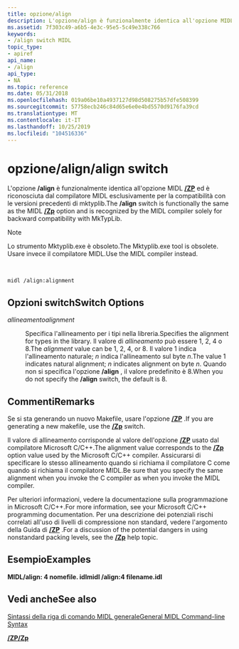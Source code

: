 ```yaml
---
title: opzione/align
description: L'opzione/align è funzionalmente identica all'opzione MIDL/ZP ed è riconosciuta dal compilatore MIDL esclusivamente per la compatibilità con le versioni precedenti di MkTypLib.
ms.assetid: 7f303c49-a6b5-4e3c-95e5-5c49e338c766
keywords:
- /align switch MIDL
topic_type:
- apiref
api_name:
- /align
api_type:
- NA
ms.topic: reference
ms.date: 05/31/2018
ms.openlocfilehash: 019a06be10a4937127d98d508275b57dfe508399
ms.sourcegitcommit: 57758ecb246c84d65e6e0e4bd5570d9176fa39cd
ms.translationtype: MT
ms.contentlocale: it-IT
ms.lasthandoff: 10/25/2019
ms.locfileid: "104516336"
---
```

# <a name="align-switch"></a><span data-ttu-id="b6c5c-104">opzione/align</span><span class="sxs-lookup"><span data-stu-id="b6c5c-104">/align switch</span></span>

<span data-ttu-id="b6c5c-105">L'opzione **/align** è funzionalmente identica all'opzione MIDL [**/ZP**](-zp.md) ed è riconosciuta dal compilatore MIDL esclusivamente per la compatibilità con le versioni precedenti di mktyplib.</span><span class="sxs-lookup"><span data-stu-id="b6c5c-105">The **/align** switch is functionally the same as the MIDL [**/Zp**](-zp.md) option and is recognized by the MIDL compiler solely for backward compatibility with MkTypLib.</span></span>

> [!Note]  
> <span data-ttu-id="b6c5c-106">Lo strumento Mktyplib.exe è obsoleto.</span><span class="sxs-lookup"><span data-stu-id="b6c5c-106">The Mktyplib.exe tool is obsolete.</span></span> <span data-ttu-id="b6c5c-107">Usare invece il compilatore MIDL.</span><span class="sxs-lookup"><span data-stu-id="b6c5c-107">Use the MIDL compiler instead.</span></span>

 

``` syntax
midl /align:alignment
```

## <a name="switch-options"></a><span data-ttu-id="b6c5c-108">Opzioni switch</span><span class="sxs-lookup"><span data-stu-id="b6c5c-108">Switch Options</span></span>

<dl> <dt>

<span data-ttu-id="b6c5c-109">*allineamento*</span><span class="sxs-lookup"><span data-stu-id="b6c5c-109">*alignment*</span></span> 
</dt> <dd>

<span data-ttu-id="b6c5c-110">Specifica l'allineamento per i tipi nella libreria.</span><span class="sxs-lookup"><span data-stu-id="b6c5c-110">Specifies the alignment for types in the library.</span></span> <span data-ttu-id="b6c5c-111">Il valore di *allineamento* può essere 1, 2, 4 o 8.</span><span class="sxs-lookup"><span data-stu-id="b6c5c-111">The *alignment* value can be 1, 2, 4, or 8.</span></span> <span data-ttu-id="b6c5c-112">Il valore 1 indica l'allineamento naturale; *n* indica l'allineamento sul byte *n*.</span><span class="sxs-lookup"><span data-stu-id="b6c5c-112">The value 1 indicates natural alignment; *n* indicates alignment on byte *n*.</span></span> <span data-ttu-id="b6c5c-113">Quando non si specifica l'opzione **/align** , il valore predefinito è 8.</span><span class="sxs-lookup"><span data-stu-id="b6c5c-113">When you do not specify the **/align** switch, the default is 8.</span></span>

</dd> </dl>

## <a name="remarks"></a><span data-ttu-id="b6c5c-114">Commenti</span><span class="sxs-lookup"><span data-stu-id="b6c5c-114">Remarks</span></span>

<span data-ttu-id="b6c5c-115">Se si sta generando un nuovo Makefile, usare l'opzione [**/ZP**](-zp.md) .</span><span class="sxs-lookup"><span data-stu-id="b6c5c-115">If you are generating a new makefile, use the [**/Zp**](-zp.md) switch.</span></span>

<span data-ttu-id="b6c5c-116">Il valore di allineamento corrisponde al valore dell'opzione [**/ZP**](-zp.md) usato dal compilatore Microsoft C/C++.</span><span class="sxs-lookup"><span data-stu-id="b6c5c-116">The alignment value corresponds to the [**/Zp**](-zp.md) option value used by the Microsoft C/C++ compiler.</span></span> <span data-ttu-id="b6c5c-117">Assicurarsi di specificare lo stesso allineamento quando si richiama il compilatore C come quando si richiama il compilatore MIDL.</span><span class="sxs-lookup"><span data-stu-id="b6c5c-117">Be sure that you specify the same alignment when you invoke the C compiler as when you invoke the MIDL compiler.</span></span>

<span data-ttu-id="b6c5c-118">Per ulteriori informazioni, vedere la documentazione sulla programmazione in Microsoft C/C++.</span><span class="sxs-lookup"><span data-stu-id="b6c5c-118">For more information, see your Microsoft C/C++ programming documentation.</span></span> <span data-ttu-id="b6c5c-119">Per una descrizione dei potenziali rischi correlati all'uso di livelli di compressione non standard, vedere l'argomento della Guida di [**/ZP**](-zp.md) .</span><span class="sxs-lookup"><span data-stu-id="b6c5c-119">For a discussion of the potential dangers in using nonstandard packing levels, see the [**/Zp**](-zp.md) help topic.</span></span>

## <a name="examples"></a><span data-ttu-id="b6c5c-120">Esempio</span><span class="sxs-lookup"><span data-stu-id="b6c5c-120">Examples</span></span>

<span data-ttu-id="b6c5c-121">**MIDL/align: 4 nomefile. idl**</span><span class="sxs-lookup"><span data-stu-id="b6c5c-121">**midl /align:4 filename.idl**</span></span>

## <a name="see-also"></a><span data-ttu-id="b6c5c-122">Vedi anche</span><span class="sxs-lookup"><span data-stu-id="b6c5c-122">See also</span></span>

<dl> <dt>

[<span data-ttu-id="b6c5c-123">Sintassi della riga di comando MIDL generale</span><span class="sxs-lookup"><span data-stu-id="b6c5c-123">General MIDL Command-line Syntax</span></span>](general-midl-command-line-syntax.md)
</dt> <dt>

[<span data-ttu-id="b6c5c-124">**/ZP**</span><span class="sxs-lookup"><span data-stu-id="b6c5c-124">**/Zp**</span></span>](-zp.md)
</dt> </dl>

 

 




